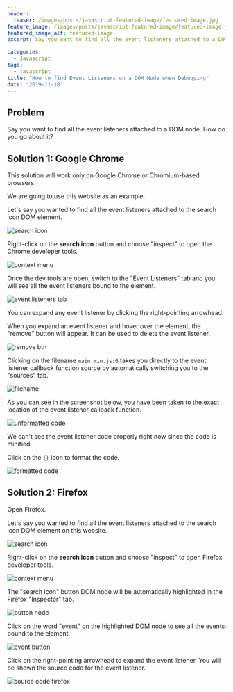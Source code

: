 ```yaml
---
header:
  teaser: /images/posts/javascript-featured-image/featured-image.jpg
feature_image: /images/posts/javascript-featured-image/featured-image.jpg
featured_image_alt: featured-image
excerpt: Say you want to find all the event listeners attached to a DOM node. How do you go about it?

categories:
  - Javascript
tags:
  - javascript
title: "How to find Event Listeners on a DOM Node when Debugging"
date: "2019-11-10"
---
```


## Problem

Say you want to find all the event listeners attached to a DOM node. How do you go about it?

## Solution 1: Google Chrome

This solution will work only on Google Chrome or Chromium-based browsers.

We are going to use this website as an example.

Let's say you wanted to find all the event listeners attached to the search icon DOM element.

![search icon](/images/posts/2019-11-10-find-event-listeners-on-a-dom-node/search-icon.png)

Right-click on the **search icon** button and choose "inspect" to open the Chrome developer tools.

![context menu](/images/posts/2019-11-10-find-event-listeners-on-a-dom-node/context-menu.jpg)

Once the dev tools are open, switch to the "Event Listeners" tab and you will see all the event listeners bound to the element.

![event listeners tab](/images/posts/2019-11-10-find-event-listeners-on-a-dom-node/event-listeners-tab.jpg)

You can expand any event listener by clicking the right-pointing arrowhead.

When you expand an event listener and hover over the element, the "remove" button will appear. It can be used to delete the event listener.

![remove btn](/images/posts/2019-11-10-find-event-listeners-on-a-dom-node/remove-btn.jpg)

Clicking on the filename `main.min.js:6` takes you directly to the event listener callback function source by automatically switching you to the "sources" tab.

![filename](/images/posts/2019-11-10-find-event-listeners-on-a-dom-node/filename.jpg)

As you can see in the screenshot below, you have been taken to the exact location of the event listener callback function.

![unformatted code](/images/posts/2019-11-10-find-event-listeners-on-a-dom-node/unformatted-code.jpg)

We can't see the event listener code properly right now since the code is minified.

Click on the `{}` icon to format the code.

![formatted code](/images/posts/2019-11-10-find-event-listeners-on-a-dom-node/formatted-code.jpg)

## Solution 2: Firefox

Open Firefox.

Let's say you wanted to find all the event listeners attached to the search icon DOM element on this website.

![search icon](/images/posts/2019-11-10-find-event-listeners-on-a-dom-node/search-icon.png)

Right-click on the **search icon** button and choose "inspect" to open Firefox developer tools.

![context menu](/images/posts/2019-11-10-find-event-listeners-on-a-dom-node/context-menu-firefox.jpg)

The "search icon" button DOM node will be automatically highlighted in the Firefox "Inspector" tab.

![button node](/images/posts/2019-11-10-find-event-listeners-on-a-dom-node/button-node.jpg)

Click on the word "event" on the highlighted DOM node to see all the events bound to the element.

![event button](/images/posts/2019-11-10-find-event-listeners-on-a-dom-node/event-word.jpg)

Click on the right-pointing arrowhead to expand the event listener. You will be shown the source code for the event listener.

![source code firefox](/images/posts/2019-11-10-find-event-listeners-on-a-dom-node/source-code-firefox.jpg)
